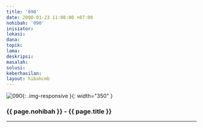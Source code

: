 ```yaml
---
title: '090'
date: 2090-01-23 11:08:00 +07:00
nohibah: '090'
inisiator:
lokasi:
dana:
topik:
lama:
deskripsi:
masalah:
solusi:
keberhasilan:
layout: hibahcmb
---
```


![090](/static/img/hibahcmb/090.png){: .img-responsive }{: width="350" }

### {{ page.nohibah }} - {{ page.title }}

---
